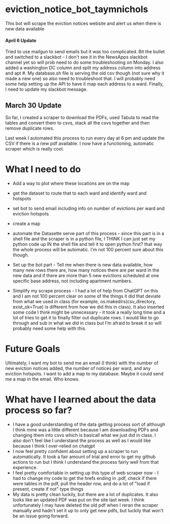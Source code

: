 # eviction_notice_bot_taymnichols
This bot will scrape the eviction notices website and alert us when there is new data available

#### April 6 Update
Tried to use mailgun to send emails but it was too complicated. Bit the bullet and switched to a slackbot - I don't see it in the NewsApps slackbot channel yet so will prob need to do some troubleshooting on Monday. I also added a washington DC column and split my address column into address and apt #. My database.sh file is serving the old csv though (not sure why it made a new one) so also need to troubleshoot that. I will probably need some help setting up the API to have it map each address to a ward. Finally, I need to update my slackbot message.

## March 30 Update
So far, I created a scraper to download the PDFs, used Tabula to read the tables and convert them to csvs, stack all the csvs together and then remove duplicate rows. 

Last week I automated this process to run every day at 6 pm and update the CSV if there is a new pdf available. I now have a functioning, automatic scraper which is really cool.

# What I need to do
* Add a way to plot where these locations are on the map

* get the dataset to route that to each ward and identify ward and hotspots

* set bot to send email including info on number of evictions per ward and eviction hotspots

* create a map

* automate the Datasette serve part of this process - since this part is in a shell file and the scraper is in a python file, I THINK I can just set my python code up IN the shell file and tell it to open python first? that way the whole process will be automatic. I'm not 100 percent sure about this though.

* Set up the bot part - Tell me when there is new data available, how many new rows there are, how many notices there are per ward in the new data and if there are more than 5 new evictions scheduled at one specific base address, not including apartment numbers.

* Simplify my scrape process - I had a lot of help from ChatGPT on this and I am not 100 percent clear on some of the things it did that deviate from what we used in class (for example, os.makedirs(csv_directory, exist_ok=True) is different from how we did this in class). It also inserted some code I think might be unnecessary - it took a really long time and a lot of tries to get it to finally filter out duplicate rows. I would like to go through and sub in what we did in class but I'm afraid to break it so will probably need some help with this.

# Future Goals
Ultimately, I want my bot to send me an email (I think) with the number of new eviction notices added, the number of notices per ward, and any eviction hotspots. I want to add a map to my database. Maybe it could send me a map in the email. Who knows.

# What have I learned about the data process so far?
* I have a good understanding of the data getting process sort of although I think mine was a little different because I am downloading PDFs and changing them into csvs which is basicall what we just did in class. I also don't feel like I understand the process as well as I would like because I think I over-relied on chatgpt
* I now feel pretty confident about setting up a scraper to run automatically. It took a fair amount of trial and error to get my github actions to run but I think I understand the process fairly well from that experience.
* I feel pretty comfortable in setting up this type of web scraper now - I had to change my code to get the hrefs ending in .pdf, check if there were tables in the pdf, pull the header row, and do a lot of "load if present, create if not" type things
* My data is pretty clean luckily, but there are a lot of duplicates. It also looks like an updated PDF was put on the site last week. I think unfortunately I may have deleted the old pdf when I reran the scraper manually and hadn't set it up to only get new pdfs, but luckily that won't be an issue going forward. 